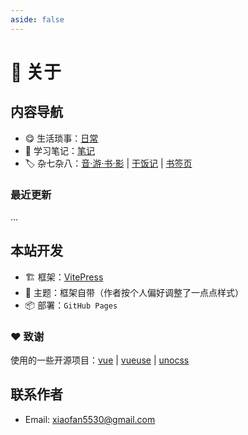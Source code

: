 ```yaml
---
aside: false
---
```


# 📒 关于

## 内容导航

- 😋 生活琐事：[日常](/posts)
- 📝 学习笔记：[笔记](/notes)
- 🏷️ 杂七杂八：[音·游·书·影](/posts/arts/2024) | [干饭记](/posts/cooks/) | [书签页](/posts/share/)

### 最近更新

...

## 本站开发

- 🏗️ 框架：[VitePress](https://vitepress.dev/)
- 🎨 主题：框架自带（作者按个人偏好调整了一点点样式）
- 📦 部署：`GitHub Pages`

### ❤️ 致谢

使用的一些开源项目：[vue](https://github.com/vuejs/core) | [vueuse](https://github.com/vueuse/vueuse) | [unocss](https://github.com/unocss/unocss)

## 联系作者

- Email: <a href="mailto:xiaofan5530@gmail.com">xiaofan5530@gmail.com</a>
